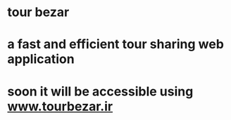 # tour bezar
# a fast and efficient tour sharing web application
# soon it will be accessible using www.tourbezar.ir
